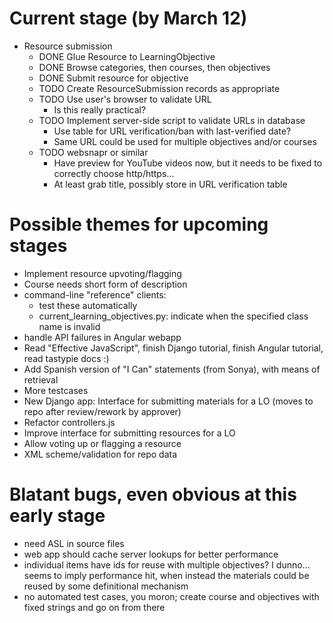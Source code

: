 Current stage (by March 12)
=========================

* Resource submission
  * DONE Glue Resource to LearningObjective
  * DONE Browse categories, then courses, then objectives
  * DONE Submit resource for objective
  * TODO Create ResourceSubmission records as appropriate
  * TODO Use user's browser to validate URL
    * Is this really practical?
  * TODO Implement server-side script to validate URLs in database
    * Use table for URL verification/ban with last-verified date?
    * Same URL could be used for multiple objectives and/or courses
  * TODO websnapr or similar
    * Have preview for YouTube videos now, but it needs to be fixed to correctly choose http/https...
    * At least grab title, possibly store in URL verification table

Possible themes for upcoming stages
===================================

* Implement resource upvoting/flagging
* Course needs short form of description
* command-line "reference" clients:
  * test these automatically
  * current\_learning\_objectives.py: indicate when the specified class name is invalid
* handle API failures in Angular webapp
* Read "Effective JavaScript", finish Django tutorial, finish Angular tutorial, read tastypie docs :)
* Add Spanish version of "I Can" statements (from Sonya), with means of retrieval
* More testcases
* New Django app: Interface for submitting materials for a LO (moves to repo after review/rework by approver)
* Refactor controllers.js
* Improve interface for submitting resources for a LO
* Allow voting up or flagging a resource
* XML scheme/validation for repo data

Blatant bugs, even obvious at this early stage
==============================================

* need ASL in source files
* web app should cache server lookups for better performance
* individual items have ids for reuse with multiple objectives?  I dunno...  seems to imply performance hit, when instead the materials could be reused by some definitional mechanism
* no automated test cases, you moron; create course and objectives with fixed strings and go on from there
